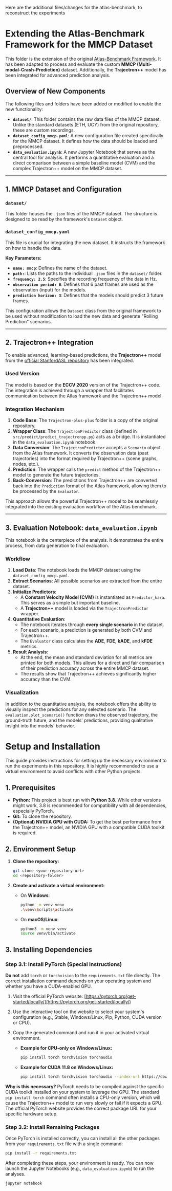 Here are the additional files/changes for the atlas-benchmark, to reconstruct the experiments

# Extending the Atlas-Benchmark Framework for the MMCP Dataset

This folder is the extension of the original [Atlas-Benchmark Framework](https://github.com/boschresearch/the-atlas-benchmark). It has been adapted to process and evaluate the custom **MMCP (Multi-modal-Crash-Prediction)** dataset. Additionally, the **Trajectron++** model has been integrated for advanced prediction analysis.

## Overview of New Components

The following files and folders have been added or modified to enable the new functionality:

-   **`dataset/`**: This folder contains the raw data files of the MMCP dataset. Unlike the standard datasets (ETH, UCY) from the original repository, these are custom recordings.
-   **`dataset_config_mmcp.yaml`**: A new configuration file created specifically for the MMCP dataset. It defines how the data should be loaded and preprocessed.
-   **`data_evaluation.ipynb`**: A new Jupyter Notebook that serves as the central tool for analysis. It performs a quantitative evaluation and a direct comparison between a simple baseline model (CVM) and the complex Trajectron++ model on the MMCP dataset.

---

## 1. MMCP Dataset and Configuration

### `dataset/`
This folder houses the `.json` files of the MMCP dataset. The structure is designed to be read by the framework's `Dataset` object.

### `dataset_config_mmcp.yaml`
This file is crucial for integrating the new dataset. It instructs the framework on how to handle the data.

**Key Parameters:**
-   **`name: mmcp`**: Defines the name of the dataset.
-   **`path:`**: Lists the paths to the individual `.json` files in the `dataset/` folder.
-   **`frequency: 2.5`**: Specifies the recording frequency of the data in Hz.
-   **`observation period: 6`**: Defines that 6 past frames are used as the observation (input) for the models.
-   **`prediction horizon: 3`**: Defines that the models should predict 3 future frames.

This configuration allows the `Dataset` class from the original framework to be used without modification to load the new data and generate "Rolling Prediction" scenarios.

---

## 2. Trajectron++ Integration

To enable advanced, learning-based predictions, the **Trajectron++** model from the [official StanfordASL repository](https://github.com/StanfordASL/Trajectron-plus-plus) has been integrated.

### Used Version
The model is based on the **ECCV 2020** version of the Trajectron++ code. The integration is achieved through a wrapper that facilitates communication between the Atlas framework and the Trajectron++ model.

### Integration Mechanism
1.  **Code Base**: The `Trajectron-plus-plus` folder is a copy of the original repository.
2.  **Wrapper Class**: The `TrajectronPredictor` class (defined in `src/predict/predict_trajectronpp.py`) acts as a bridge. It is instantiated in the `data_evaluation.ipynb` notebook.
3.  **Data Conversion**: The `TrajectronPredictor` accepts a `Scenario` object from the Atlas framework. It converts the observation data (past trajectories) into the format required by Trajectron++ (scene graphs, nodes, etc.).
4.  **Prediction**: The wrapper calls the `predict` method of the Trajectron++ model to generate the future trajectories.
5.  **Back-Conversion**: The predictions from Trajectron++ are converted back into the `Prediction` format of the Atlas framework, allowing them to be processed by the `Evaluator`.

This approach allows the powerful Trajectron++ model to be seamlessly integrated into the existing evaluation workflow of the Atlas benchmark.

---

## 3. Evaluation Notebook: `data_evaluation.ipynb`

This notebook is the centerpiece of the analysis. It demonstrates the entire process, from data generation to final evaluation.

### Workflow
1.  **Load Data**: The notebook loads the MMCP dataset using the `dataset_config_mmcp.yaml`.
2.  **Extract Scenarios**: All possible scenarios are extracted from the entire dataset.
3.  **Initialize Predictors**:
    -   A **Constant Velocity Model (CVM)** is instantiated as `Predictor_kara`. This serves as a simple but important baseline.
    -   A **Trajectron++** model is loaded via the `TrajectronPredictor` wrapper.
4.  **Quantitative Evaluation**:
    -   The notebook iterates through **every single scenario** in the dataset.
    -   For each scenario, a prediction is generated by both CVM and Trajectron++.
    -   The `Evaluator` class calculates the **ADE**, **FDE**, **kADE**, and **kFDE** metrics.
5.  **Result Analysis**:
    -   At the end, the mean and standard deviation for all metrics are printed for both models. This allows for a direct and fair comparison of their prediction accuracy across the entire MMCP dataset.
    -   The results show that Trajectron++ achieves significantly higher accuracy than the CVM.

### Visualization
In addition to the quantitative analysis, the notebook offers the ability to visually inspect the predictions for any selected scenario. The `evaluation.plot_scenario()` function draws the observed trajectory, the ground-truth future, and the models' predictions, providing qualitative insight into the models' behavior.



# Setup and Installation

This guide provides instructions for setting up the necessary environment to run the experiments in this repository. It is highly recommended to use a virtual environment to avoid conflicts with other Python projects.

## 1. Prerequisites

-   **Python:** This project is best run with **Python 3.8**. While other versions might work, 3.8 is recommended for compatibility with all dependencies, especially PyTorch.
-   **Git:** To clone the repository.
-   **(Optional) NVIDIA GPU with CUDA:** To get the best performance from the Trajectron++ model, an NVIDIA GPU with a compatible CUDA toolkit is required.

## 2. Environment Setup

1.  **Clone the repository:**
    ```bash
    git clone <your-repository-url>
    cd <repository-folder>
    ```

2.  **Create and activate a virtual environment:**

    *   On **Windows**:
        ```bash
        python -m venv venv
        .\venv\Scripts\activate
        ```
    *   On **macOS/Linux**:
        ```bash
        python3 -m venv venv
        source venv/bin/activate
        ```

## 3. Installing Dependencies

### Step 3.1: Install PyTorch (Special Instructions)

**Do not** add `torch` or `torchvision` to the `requirements.txt` file directly. The correct installation command depends on your operating system and whether you have a CUDA-enabled GPU.

1.  Visit the official PyTorch website: [https://pytorch.org/get-started/locally/](https://pytorch.org/get-started/locally/)

2.  Use the interactive tool on the website to select your system's configuration (e.g., Stable, Windows/Linux, Pip, Python, CUDA version or CPU).

3.  Copy the generated command and run it in your activated virtual environment.

    *   **Example for CPU-only on Windows/Linux:**
        ```bash
        pip install torch torchvision torchaudio
        ```
    *   **Example for CUDA 11.8 on Windows/Linux:**
        ```bash
        pip install torch torchvision torchaudio --index-url https://download.pytorch.org/whl/cu118
        ```

**Why is this necessary?**
PyTorch needs to be compiled against the specific CUDA toolkit installed on your system to leverage the GPU. The standard `pip install torch` command often installs a CPU-only version, which will cause the Trajectron++ model to run very slowly or fail if it expects a GPU. The official PyTorch website provides the correct package URL for your specific hardware setup.

### Step 3.2: Install Remaining Packages

Once PyTorch is installed correctly, you can install all the other packages from your `requirements.txt` file with a single command:

```bash
pip install -r requirements.txt
```

After completing these steps, your environment is ready. You can now launch the Jupyter Notebooks (e.g., `data_evaluation.ipynb`) to run the analyses.
```bash
jupyter notebook
```
